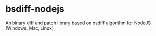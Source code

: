 # bsdiff-nodejs
An binary diff and patch library based on bsdiff algorithm for NodeJS (Windows, Mac, Linux)
